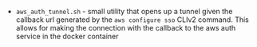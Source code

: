 - `aws_auth_tunnel.sh` - small utility that opens up a tunnel given the callback url generated by the `aws configure sso` CLIv2 command. This allows for making the connection with the callback to the aws auth service in the docker container
